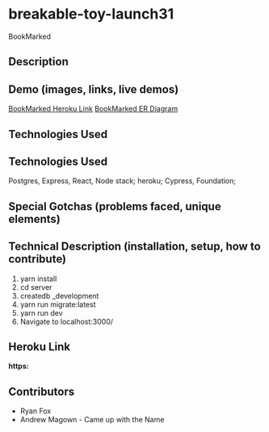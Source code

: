 # breakable-toy-launch31
BookMarked

## Description ## 



## Demo (images, links, live demos) ##
[BookMarked Heroku Link](https://breakable-toy-launch31.herokuapp.com/)
[BookMarked ER Diagram](https://lucid.app/lucidchart/invitations/accept/76277534-fe05-487b-8d40-082d90177bb6)
## Technologies Used ##

## Technologies Used ##
Postgres, Express, React, Node stack; heroku; Cypress, Foundation;

## Special Gotchas (problems faced, unique elements) ##

## Technical Description (installation, setup, how to contribute) ##
1. yarn install
2. cd server
3. createdb _development
4. yarn run migrate:latest
5. yarn run dev
6. Navigate to localhost:3000/
## Heroku Link ##
**https:**
## Contributors ##
* Ryan Fox
* Andrew Magown - Came up with the Name
